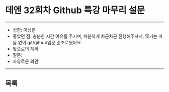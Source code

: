 # 데엔 32회차 Github 특강 마무리 설문
---
- 성함: 이성은
- 좋았던 점: 충분한 시간 여유를 주시며, 차분하게 차근차근 진행해주셔서, 쫓기는 마음 없이 git/github입문 순조로웠어요.
- 앞으로의 계획: 
- 질문:
- 자유로운 의견:
----
## 목록
